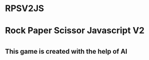 # RPSV2JS

<h1>Rock Paper Scissor Javascript V2<h1/>

<h2> This game is created with the help of AI<h2/>
